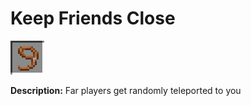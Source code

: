 # Keep Friends Close
![icon](../assets/icons/keep_friends_close.png)

**Description:** Far players get randomly teleported to you